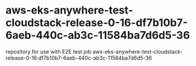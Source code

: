 # aws-eks-anywhere-test-cloudstack-release-0-16-df7b10b7-6aeb-440c-ab3c-11584ba7d6d5-36
repository for use with E2E test job aws-eks-anywhere-test-cloudstack-release-0-16:df7b10b7-6aeb-440c-ab3c-11584ba7d6d5-36
